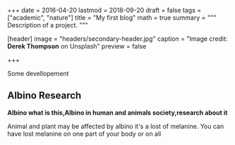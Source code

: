 +++
date = 2016-04-20
lastmod = 2018-09-20
draft = false
tags = ["academic", "nature"]
title = "My first blog"
math = true
summary = """
Description of a project. 
"""

[header]
image = "headers/secondary-header.jpg"
caption = "Image credit: **Derek Thompson** on Unsplash"
preview = false

+++

Some devellopement

## Albino Research

**Albino what is this,Albino in human and animals society,research about it**

Animal and plant may be affected by albino it's a lost of melanine. You can have lost melanine on one part of your body or on all 
